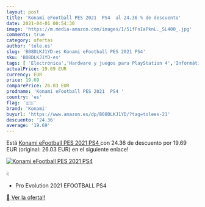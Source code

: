 ```yaml
---
layout: post
title: 'Konami eFootball PES 2021  PS4  al 24.36 % de descuento'
date: 2021-04-01 00:54:30
image: 'https://m.media-amazon.com/images/I/51fFnIaPknL._SL400_.jpg'
comments: true
category: ofertas
author: 'tole.es'
slug: 'B08DLKJ1YD-es Konami eFootball PES 2021 PS4'
sku: 'B08DLKJ1YD-es'
tags: [ 'Electrónica','Hardware y juegos para PlayStation 4','Informática','Juegos para PlayStation 4','Videojuegos','konami','ps4', ]
actualPrice: 19.69 EUR
currency: EUR
price: 19.69
comparePrice: 26.03 EUR
prodname: 'Konami eFootball PES 2021  PS4 '
country: 'es'
flag: '🇪🇸'
brand: 'Konami'
buyurl: 'https://www.amazon.es/dp/B08DLKJ1YD/?tag=tolees-21'
descuento: '24.36'
average: '19.69'
---
```


Está [Konami eFootball PES 2021  PS4 ](https://www.amazon.es/dp/B08DLKJ1YD/?tag=tolees-21) con 24.36 de descuento por 19.69 EUR (original: 26.03 EUR) en el siguiente enlace!

[![Konami eFootball PES 2021  PS4 ](https://m.media-amazon.com/images/I/51fFnIaPknL._SL400_.jpg)](https://www.amazon.es/dp/B08DLKJ1YD/?tag=tolees-21)

ℹ️:

- Pro Evolution 2021 EFOOTBALL PS4

[🛒 Ver la oferta!!](https://www.amazon.es/dp/B08DLKJ1YD/?tag=tolees-21)

